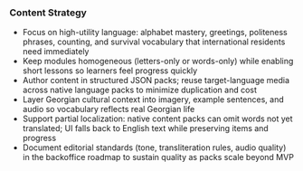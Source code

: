 ### Content Strategy
- Focus on high-utility language: alphabet mastery, greetings, politeness phrases, counting, and survival vocabulary that international residents need immediately
- Keep modules homogeneous (letters-only or words-only) while enabling short lessons so learners feel progress quickly
- Author content in structured JSON packs; reuse target-language media across native language packs to minimize duplication and cost
- Layer Georgian cultural context into imagery, example sentences, and audio so vocabulary reflects real Georgian life
- Support partial localization: native content packs can omit words not yet translated; UI falls back to English text while preserving items and progress
- Document editorial standards (tone, transliteration rules, audio quality) in the backoffice roadmap to sustain quality as packs scale beyond MVP
